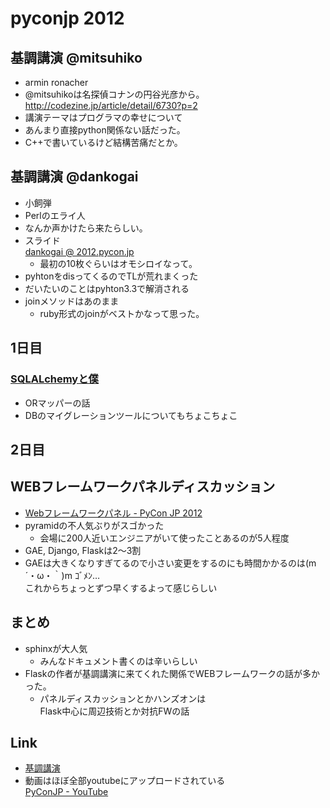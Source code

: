 # pyconjp 2012

## 基調講演 @mitsuhiko

- armin ronacher 
- @mitsuhikoは名探偵コナンの円谷光彦から。
  <http://codezine.jp/article/detail/6730?p=2>
- 講演テーマはプログラマの幸せについて
- あんまり直接python関係ない話だった。
- C++で書いているけど結構苦痛だとか。
  
  
  
## 基調講演 @dankogai 
- 小飼弾
- Perlのエライ人
- なんか声かけたら来たらしい。
- スライド  
  [dankogai @ 2012.pycon.jp](http://www.dan.co.jp/~dankogai/pyconjp2012/python.html "dankogai @ 2012.pycon.jp")
    - 最初の10枚ぐらいはオモシロイなって。
- pyhtonをdisってくるのでTLが荒れまくった
- だいたいのことはpyhton3.3で解消される
- joinメソッドはあのまま  
  - ruby形式のjoinがベストかなって思った。
  


## 1日目 
### [SQLALchemyと僕](http://tell-k.github.com/pyconjp2012/ "SQLALchemyと僕")
- ORマッパーの話
- DBのマイグレーションツールについてもちょこちょこ


## 2日目 

## WEBフレームワークパネルディスカッション
- [Webフレームワークパネル - PyCon JP 2012](http://2012.pycon.jp/program/panel.html "Webフレームワークパネル - PyCon JP 2012")
- pyramidの不人気ぶりがスゴかった
	- 会場に200人近いエンジニアがいて使ったことあるのが5人程度
- GAE, Django, Flaskは2〜3割
- GAEは大きくなりすぎてるので小さい変更をするのにも時間かかるのは(m´・ω・｀)m ｺﾞﾒﾝ…  
  これからちょっとずつ早くするよって感じらしい



## まとめ
- sphinxが大人気
    - みんなドキュメント書くのは辛いらしい
- Flaskの作者が基調講演に来てくれた関係でWEBフレームワークの話が多かった。
    - パネルディスカッションとかハンズオンは  
      Flask中心に周辺技術とか対抗FWの話
 


## Link
- [基調講演](http://2012.pycon.jp/program/keynote.html)
- 動画はほぼ全部youtubeにアップロードされている  
  [PyConJP - YouTube](http://www.youtube.com/user/pyconjp?feature=results_main "PyConJP - YouTube")
